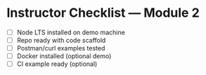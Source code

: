 # Instructor Checklist — Module 2

- [ ] Node LTS installed on demo machine
- [ ] Repo ready with code scaffold
- [ ] Postman/curl examples tested
- [ ] Docker installed (optional demo)
- [ ] CI example ready (optional)
